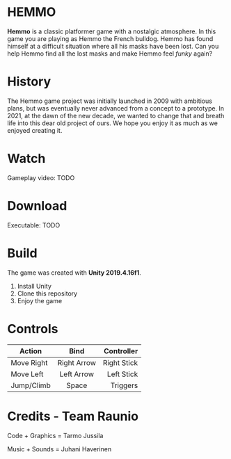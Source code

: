 # HEMMO

**Hemmo** is a classic platformer game with a nostalgic atmosphere. In this game you are playing as Hemmo the French bulldog. Hemmo has found himself at a difficult situation where all his masks have been lost. Can you help Hemmo find all the lost masks and make Hemmo feel *funky* again?

# History

The Hemmo game project was initially launched in 2009 with ambitious plans, but was eventually never advanced from a concept to a prototype. In 2021, at the dawn of the new decade, we wanted to change that and breath life into this dear old project of ours. We hope you enjoy it as much as we enjoyed creating it.

# Watch

Gameplay video: TODO

# Download

Executable: TODO

# Build

The game was created with **Unity 2019.4.16f1**.

 1. Install Unity
 2. Clone this repository
 3. Enjoy the game

# Controls

| Action        | Bind           | Controller  |
| ------------- |:-------------:| -----:|
| Move Right     | Right Arrow | Right Stick |
| Move Left     | Left Arrow | Left Stick |
| Jump/Climb | Space | Triggers |

# Credits - Team Raunio

Code + Graphics = Tarmo Jussila

Music + Sounds = Juhani Haverinen
